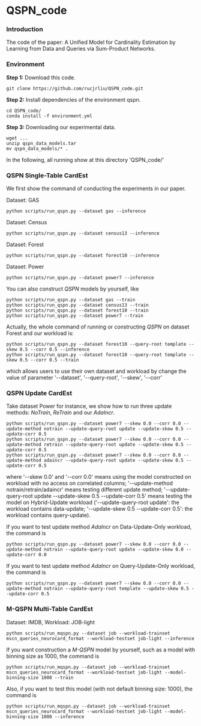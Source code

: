 # QSPN_code

### Introduction

The code of the paper: A Unified Model for Cardinality Estimation by Learning from Data and Queries via Sum-Product Networks.

### Environment

**Step 1:** Download this code.

    git clone https://github.com/rucjrliu/QSPN_code.git

**Step 2:** Install dependencies of the environment qspn.

    cd QSPN_code/
    conda install -f environment.yml

**Step 3:** Downloading our experimental data.

    wget ...
    unzip qspn_data_models.tar
    mv qspn_data_models/* .

In the following, all running show at this directory 'QSPN_code/'

### QSPN Single-Table CardEst

We first show the command of conducting the experiments in our paper.

Dataset: GAS

    python scripts/run_qspn.py --dataset gas --inference

Dataset: Census

    python scripts/run_qspn.py --dataset census13 --inference

Dataset: Forest

    python scripts/run_qspn.py --dataset forest10 --inference

Dataset: Power

    python scripts/run_qspn.py --dataset power7 --inference

You can also construct *QSPN* models by yourself, like

    python scripts/run_qspn.py --dataset gas --train
    python scripts/run_qspn.py --dataset census13 --train
    python scripts/run_qspn.py --dataset forest10 --train
    python scripts/run_qspn.py --dataset power7 --train

Actually, the whole command of running or constructing *QSPN* on dataset Forest and our workload is:

    python scripts/run_qspn.py --dataset forest10 --query-root template --skew 0.5 --corr 0.5 --inference
    python scripts/run_qspn.py --dataset forest10 --query-root template --skew 0.5 --corr 0.5 --train

which allows users to use their own dataset and workload by change the value of parameter '--dataset', '--query-root', '--skew', '--corr'

### QSPN Update CardEst

Take dataset Power for instance, we show how to run three update methods: *NoTrain*, *ReTrain* and our *AdaIncr*.

    python scripts/run_qspn.py --dataset power7 --skew 0.0 --corr 0.0 --update-method notrain --update-query-root update --update-skew 0.5 --update-corr 0.5
    python scripts/run_qspn.py --dataset power7 --skew 0.0 --corr 0.0 --update-method retrain --update-query-root update --update-skew 0.5 --update-corr 0.5
    python scripts/run_qspn.py --dataset power7 --skew 0.0 --corr 0.0 --update-method adaincr --update-query-root update --update-skew 0.5 --update-corr 0.5

where '--skew 0.0' and '--corr 0.0' means using the model constructed on workload with no access on correlated columns; '--update-method notrain/retrain/adaincr' means testing different update method; '--update-query-root update --update-skew 0.5 --update-corr 0.5' means testing the model on Hybrid-Update workload ('--update-query-root update': the workload contains data-update; '--update-skew 0.5 --update-corr 0.5': the workload contains query-update).

If you want to test update method *AdaIncr* on Data-Update-Only workload, the command is

    python scripts/run_qspn.py --dataset power7 --skew 0.0 --corr 0.0 --update-method notrain --update-query-root update --update-skew 0.0 --update-corr 0.0

If you want to test update method *AdaIncr* on Query-Update-Only workload, the command is

    python scripts/run_qspn.py --dataset power7 --skew 0.0 --corr 0.0 --update-method notrain --update-query-root template --update-skew 0.5 --update-corr 0.5

### M-QSPN Multi-Table CardEst

Dataset: IMDB, Workload: JOB-light

    python scripts/run_mqspn.py --dataset job --workload-trainset mscn_queries_neurocard_format --workload-testset job-light --inference

If you want construction a *M-QSPN* model by yourself, such as a model with binning size as $1000$, the command is

    python scripts/run_mqspn.py --dataset job --workload-trainset mscn_queries_neurocard_format --workload-testset job-light --model-binning-size 1000 --train

Also, if you want to test this model (with not default binning size: $1000$), the command is

    python scripts/run_mqspn.py --dataset job --workload-trainset mscn_queries_neurocard_format --workload-testset job-light --model-binning-size 1000 --inference